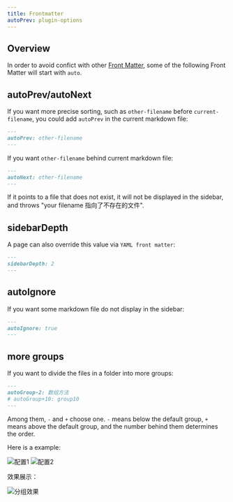 ```yaml
---
title: Frontmatter
autoPrev: plugin-options
---
```


## Overview

In order to avoid confict with other [Front Matter](https://vuepress.vuejs.org/guide/frontmatter.html#alternative-frontmatter-formats), some of the following Front Matter will start with `auto`.



## autoPrev/autoNext

If you want more precise sorting, such as `other-filename` before `current-filename`, you could add `autoPrev` in the current markdown file:

```md
---
autoPrev: other-filename
---
```

If you want `other-filename` behind current markdown file:

```md
---
autoNext: other-filename
---
```

If it points to a file that does not exist, it will not be displayed in the sidebar, and throws "your filename 指向了不存在的文件".



## sidebarDepth

A page can also override this value via `YAML front matter`:

```md
---
sidebarDepth: 2
---
```



## autoIgnore

If you want some markdown  file do not display in the sidebar:

```md
---
autoIgnore: true
---
```



## more groups

If you want to divide the files in a folder into more groups:

```md
---
autoGroup-2: 数组方法
# autoGroup+10: group10
---
```

Among them, `-` and `+` choose one. `-` means below the default group, `+` means above the default group, and the number behind them determines the order. 

Here is a example:

<img :src="$withBase('/assets/group-config-demo1.png')" alt="配置1">

<img :src="$withBase('/assets/group-config-demo2.png')" alt="配置2">

效果展示：

<img :src="$withBase('/assets/group-config-effect.png')" alt="分组效果">

